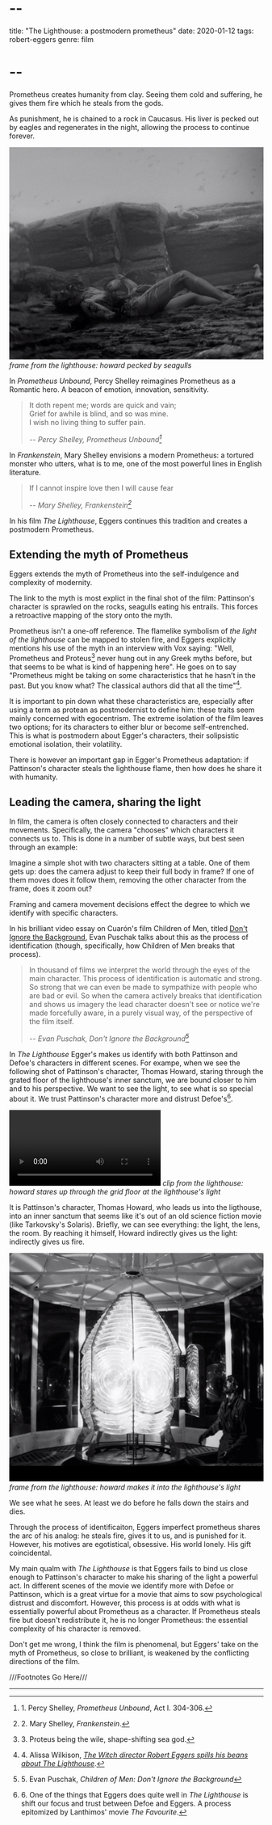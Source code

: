 # --
title: "The Lighthouse: a postmodern prometheus"
date: 2020-01-12
tags: robert-eggers
genre: film
# --

Prometheus creates humanity from clay. Seeing them cold and suffering, he gives them fire which he steals from the gods.

As punishment, he is chained to a rock in Caucasus. His liver is pecked out by eagles and regenerates in the night, allowing the process to continue forever.

![the lighthouse](/static/img/post-images/the-lighthouse/the-lighthouse-1.jpg)
*frame from the lighthouse: howard pecked by seagulls*

In *Prometheus Unbound*, Percy Shelley reimagines Prometheus as a Romantic hero. A beacon of emotion, innovation, sensitivity.

> It doth repent me; words are quick and vain;  
> Grief for awhile is blind, and so was mine.  
> I wish no living thing to suffer pain.  
>  
> <cite> -- Percy Shelley, Prometheus Unbound[^1]</cite>

In *Frankenstein*, Mary Shelley envisions a modern Prometheus: a tortured monster who utters, what is to me, one of the most powerful lines in English literature.

> If I cannot inspire love then I will cause fear
>  
> <cite> -- Mary Shelley, Frankenstein[^2]</cite>

In his film *The Lighthouse*, Eggers continues this tradition and creates a postmodern Prometheus.

## Extending the myth of Prometheus

Eggers extends the myth of Prometheus into the self-indulgence and complexity of modernity.

The link to the myth is most explict in the final shot of the film: Pattinson's character is sprawled on the rocks, seagulls eating his entrails. This forces a retroactive mapping of the story onto the myth.

Prometheus isn't a one-off reference. The flamelike symbolism of *the light of the lighthouse* can be mapped to stolen fire, and Eggers explicitly mentions his use of the myth in an interview with Vox saying: "Well, Prometheus and Proteus[^3] never hung out in any Greek myths before, but that seems to be what is kind of happening here". He goes on to say "Prometheus might be taking on some characteristics that he hasn’t in the past. But you know what? The classical authors did that all the time"[^4].

It is important to pin down what these characteristics are, especially after using a term as protean as postmodernist to define him: these traits seem mainly concerned with egocentrism. The extreme isolation of the film leaves two options; for its characters to either blur or become self-entrenched. This is what is postmodern about Egger's characters, their solipsistic emotional isolation, their volatility.

There is however an important gap in Egger's Prometheus adaptation: if Pattinson's character steals the lighthouse flame, then how does he share it with humanity.

## Leading the camera, sharing the light

In film, the camera is often closely connected to characters and their movements. Specifically, the camera "chooses" which characters it connects us to. This is done in a number of subtle ways, but best seen through an example:

Imagine a simple shot with two characters sitting at a table. One of them gets up: does the camera adjust to keep their full body in frame? If one of them moves does it follow them, removing the other character from the frame, does it zoom out?

Framing and camera movement decisions effect the degree to which we identify with specific characters.

In his brilliant video essay on Cuarón's film Children of Men, titled [Don't Ignore the Background](https://www.youtube.com/watch?v=-woNlmVcdjc&has_verified=1), Evan Puschak talks about this as the process of identification (though, specifically, how Children of Men breaks that process).

> In thousand of films we interpret the world through the eyes of the main character. This process of identification is automatic and strong. So strong that we can even be made to sympathize with people who are bad or evil. So when the camera actively breaks that identification and shows us imagery the lead character doesn't see or notice we're made forcefully aware, in a purely visual way, of the perspective of the film itself.
> 
><cite> -- Evan Puschak, Don't Ignore the Background[^5]</cite>

In *The Lighthouse* Egger's makes us identify with both Pattinson and Defoe's characters in different scenes. For exampe, when we see the following shot of Pattinson's character, Thomas Howard, staring through the grated floor of the lighthouse's inner sanctum, we are bound closer to him and to his perspective. We want to see the light, to see what is so special about it. We trust Pattinson's character more and distrust Defoe's[^6].

<p>
<video controls>
    <source src="{{ url_for('static', filename='vid/post-videos/the-lighthouse/the-lighthouse.mp4')}}"
            type="video/mp4">
    Sorry, your browser doesn't support embedded videos.
</video>
<em>clip from the lighthouse: howard stares up through the grid  floor at the lighthouse's light</em>
</p>

It is Pattinson's character, Thomas Howard, who leads us into the ligthouse, into an inner sanctum that seems like it's out of an old science fiction movie (like Tarkovsky's Solaris). Briefly, we can see everything: the light, the lens, the room. By reaching it himself, Howard indirectly gives us the light: indirectly gives us fire.

![the lighthouse](/static/img/post-images/the-lighthouse/the-lighthouse-2.jpg)
*frame from the lighthouse: howard makes it into the lighthouse's light*

We see what he sees. At least we do before he falls down the stairs and dies.

Through the process of identificaiton, Eggers imperfect prometheus shares the arc of his analog: he steals fire, gives it to us, and is punished for it. However, his motives are egotistical, obsessive. His world lonely. His gift coincidental.

My main qualm with *The Lighthouse* is that Eggers fails to bind us close enough to Pattinson's character to make his sharing of the light a powerful act.
In different scenes of the movie we identify more with Defoe or Pattinson, which is a great virtue for a movie that aims to sow psychological distrust and discomfort. However, this process is at odds with what is essentially powerful about Prometheus as a character. If Prometheus steals fire but doesn't redistribute it, he is no longer Prometheus: the essential complexity of his character is removed.

Don't get me wrong, I think the film is phenomenal, but Eggers' take on the myth of Prometheus, so close to brilliant, is weakened by the conflicting directions of the film.

///Footnotes Go Here///
[^1]: 1\. Percy Shelley, *Prometheus Unbound*, Act I. 304-306.
[^2]: 2\. Mary Shelley, *Frankenstein*.
[^3]: 3\. Proteus being the wile, shape-shifting sea god.
[^4]: 4\. Alissa Wilkison, [*The Witch director Robert Eggers spills his beans about The Lighthouse*](https://www.vox.com/culture/2019/10/15/20914097/robert-eggers-lighthouse-interview-witch).
[^5]: 5\. Evan Puschak, *Children of Men: Don't Ignore the Background*
[^6]: 6\. One of the things that Eggers does quite well in *The Lighthouse* is shift our focus and trust between Defoe and Eggers. A process epitomized by Lanthimos' movie *The Favourite*.

<hr />
